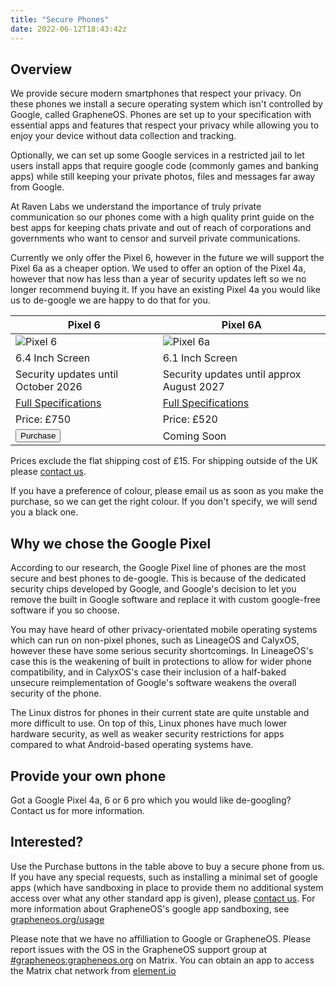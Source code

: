 ```yaml
---
title: "Secure Phones"
date: 2022-06-12T18:43:42z
---
```


## Overview

We provide secure modern smartphones that respect your privacy. On these phones we install a secure operating system which isn't controlled by Google, called GrapheneOS. Phones are set up to your specification with essential apps and features that respect your privacy while allowing you to enjoy your device without data collection and tracking.

Optionally, we can set up some Google services in a restricted jail to let users install apps that require google code (commonly games and banking apps) while still keeping your private photos, files and messages far away from Google.

At Raven Labs we understand the importance of truly private communication so our phones come with a high quality print guide on the best apps for keeping chats private and out of reach of corporations and governments who want to censor and surveil private communications.

Currently we only offer the Pixel 6, however in the future we will support the Pixel 6a as a cheaper option. We used to offer an option of the Pixel 4a, however that now has less than a year of security updates left so we no longer recommend buying it. If you have an existing Pixel 4a you would like us to de-google we are happy to do that for you.

| Pixel 6 | Pixel 6A |
|--------------------------------------------|---------------------------------------------|
| ![Pixel 6](/images/p6.png)| ![Pixel 6a](/images/p6a.png)|
| 6.4 Inch Screen | 6.1 Inch Screen |
| Security updates until October 2026 | Security updates until approx August 2027 |
| [Full Specifications](https://store.google.com/product/pixel_6?hl=en-GB) | [Full Specifications](https://store.google.com/product/pixel_6a?hl=en-GB) |
| Price: £750 | Price: £520 |
| <button onclick="window.location.href='https://buy.stripe.com/aEU5lLaZyaFz8yQ3cf';">Purchase</button> | Coming Soon |

Prices exclude the flat shipping cost of £15. For shipping outside of the UK please [contact us](/contact).

If you have a preference of colour, please email us as soon as you make the purchase, so we can get the right colour. If you don't specify, we will send you a black one.

## Why we chose the Google Pixel
According to our research, the Google Pixel line of phones are the most secure and best phones to de-google. This is because of the dedicated security chips developed by Google, and Google's decision to let you remove the built in Google software and replace it with custom google-free software if you so choose.

You may have heard of other privacy-orientated mobile operating systems which can run on non-pixel phones, such as LineageOS and CalyxOS, however these have some serious security shortcomings. In LineageOS's case this is the weakening of built in protections to allow for wider phone compatibility, and in CalyxOS's case their inclusion of a half-baked unsecure reimplementation of Google's software weakens the overall security of the phone.

The Linux distros for phones in their current state are quite unstable and more difficult to use. On top of this, Linux phones have much lower hardware security, as well as weaker security restrictions for apps compared to what Android-based operating systems have.

## Provide your own phone
Got a Google Pixel 4a, 6 or 6 pro which you would like de-googling? Contact us for more information.

## Interested?
Use the Purchase buttons in the table above to buy a secure phone from us. If you have any special requests, such as installing a minimal set of google apps (which have sandboxing in place to provide them no additional system access over what any other standard app is given), please [contact us](/contact). For more information about GrapheneOS's google app sandboxing, see [grapheneos.org/usage](https://grapheneos.org/usage#sandboxed-google-play)

Please note that we have no affilliation to Google or GrapheneOS. Please report issues with the OS in the GrapheneOS support group at [#grapheneos:grapheneos.org](https://matrix.to/#/#grapheneos:grapheneos.org) on Matrix. You can obtain an app to access the Matrix chat network from [element.io](https://element.io)